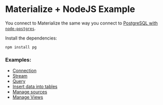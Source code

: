 # Materialize + NodeJS Example

You connect to Materialize the same way you connect to [PostgreSQL with `node-postgres`](https://node-postgres.com/features/connecting).

Install the dependencies:

```
npm install pg
```

### Examples:

- [Connection](./connection.js)
- [Stream](./subscribe.js)
- [Query](./query.js)
- [Insert data into tables](./insert.js)
- [Manage sources](./source.js)
- [Manage Views](./view.js)